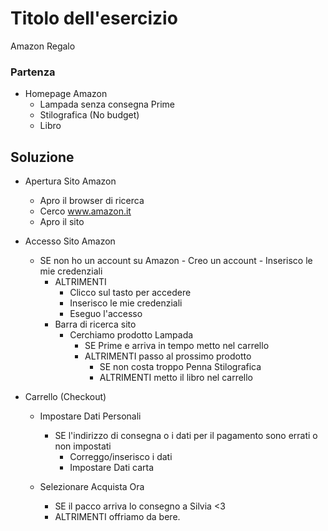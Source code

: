 # Titolo dell'esercizio

Amazon Regalo

### Partenza

- Homepage Amazon
  - Lampada senza consegna Prime
  - Stilografica (No budget)
  - Libro 
  


## Soluzione 

- Apertura Sito Amazon
  - Apro il browser di ricerca
  - Cerco www.amazon.it
  - Apro il sito
- Accesso  Sito Amazon
  - SE non ho un account su Amazon
        - Creo un account
          - Inserisco le mie credenziali
    - ALTRIMENTI
        - Clicco sul tasto per accedere
        - Inserisco le mie credenziali
        - Eseguo l'accesso
    - Barra di ricerca sito
        - Cerchiamo prodotto Lampada
             - SE Prime e arriva in tempo metto nel carrello
             - ALTRIMENTI passo al prossimo prodotto  
                  - SE non costa troppo Penna Stilografica
                  - ALTRIMENTI metto il libro nel carrello

- Carrello (Checkout)
    - Impostare Dati Personali
    
      - SE l'indirizzo di consegna o i dati per il pagamento sono errati o non impostati
        - Correggo/inserisco i dati
        - Impostare Dati carta
    - Selezionare Acquista Ora
        - SE il pacco arriva lo consegno a Silvia <3
        - ALTRIMENTI offriamo da bere. 
          
          
